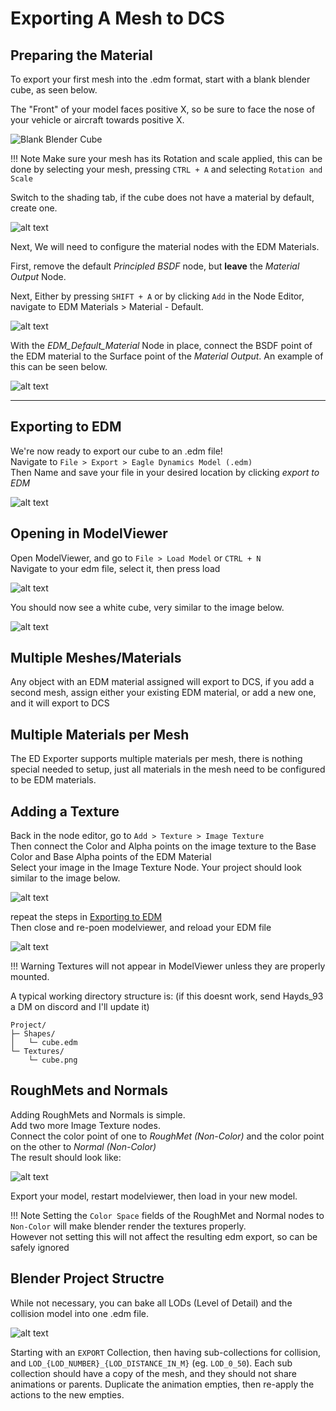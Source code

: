 # Exporting A Mesh to DCS

## Preparing the Material
To export your first mesh into the .edm format, start with a blank blender cube, as seen below. 

The "Front" of your model faces positive X, so be sure to face the nose of your vehicle or aircraft towards positive X.

![Blank Blender Cube](images/image.png)

!!! Note
    Make sure your mesh has its Rotation and scale applied, this can be done by selecting your mesh, pressing `CTRL + A` and selecting `Rotation and Scale`


Switch to the shading tab, if the cube does not have a material by default, create one.

![alt text](images/shading_tab.png)

Next, We will need to configure the material nodes with the EDM Materials.

First, remove the default *Principled BSDF* node, but **leave** the *Material Output* Node.

Next, Either by pressing `SHIFT + A` or by clicking `Add` in the Node Editor, navigate to EDM Materials > Material - Default.

![alt text](images/add_edm_material.png)

With the *EDM_Default_Material* Node in place, connect the BSDF point of the EDM material to the Surface point of the *Material Output*. An example of this can be seen below.

![alt text](images/edm_material.png)

---

## Exporting to EDM
We're now ready to export our cube to an .edm file!  
Navigate to `File > Export > Eagle Dynamics Model (.edm)`  
Then Name and save your file in your desired location by clicking *export to EDM*

![alt text](images/export_edm.png)

## Opening in ModelViewer
Open ModelViewer, and go to `File > Load Model` or `CTRL + N`  
Navigate to your edm file, select it, then press load

![alt text](images/load_model.png)

You should now see a white cube, very similar to the image below.

![alt text](images/mv_cube.png)

## Multiple Meshes/Materials
Any object with an EDM material assigned will export to DCS, if you add a second mesh, assign either your existing EDM material, or add a new one, and it will export to DCS

## Multiple Materials per Mesh
The ED Exporter supports multiple materials per mesh, there is nothing special needed to setup, just all materials in the mesh need to be configured to be EDM materials.

## Adding a Texture
Back in the node editor, go to `Add > Texture > Image Texture`  
Then connect the Color and Alpha points on the image texture to the Base Color and Base Alpha points of the EDM Material  
Select your image in the Image Texture Node. Your project should look similar to the image below.

![alt text](images/blender_texture.png)

repeat the steps in [Exporting to EDM](#exporting-to-edm)  
Then close and re-poen modelviewer, and reload your EDM file

![alt text](images/mv_textured_cube.png)

!!! Warning
    Textures will not appear in ModelViewer unless they are properly mounted. 

A typical working directory structure is: (if this doesnt work, send Hayds_93 a DM on discord and I'll update it)
    
```
Project/
├─ Shapes/
│   └─ cube.edm
└─ Textures/
    └─ cube.png
```

## RoughMets and Normals

Adding RoughMets and Normals is simple.  
Add two more Image Texture nodes.  
Connect the color point of one to *RoughMet (Non-Color)* and the color point on the other to *Normal (Non-Color)*  
The result should look like:

![alt text](images/3_images_material.png)

Export your model, restart modelviewer, then load in your new model.

!!! Note
    Setting the `Color Space` fields of the RoughMet and Normal nodes to `Non-Color` will make blender render the textures properly.  
    However not setting this will not affect the resulting edm export, so can be safely ignored

## Blender Project Structre

While not necessary, you can bake all LODs (Level of Detail) and the collision model into one .edm file.

![alt text](images/collections.png)

Starting with an `EXPORT` Collection, then having sub-collections for collision, and `LOD_{LOD_NUMBER}_{LOD_DISTANCE_IN_M}` (eg. `LOD_0_50`).
Each sub collection should have a copy of the mesh, and they should not share animations or parents. Duplicate the animation empties, then re-apply the actions to the new empties.